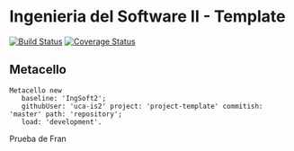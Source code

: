 # Ingenieria del Software II - Template

[![Build Status](https://travis-ci.org/uca-is2/project-template.svg?branch=master)](https://travis-ci.org/uca-is2/project-template)
[![Coverage Status](https://coveralls.io/repos/github/uca-is2/project-template/badge.svg?branch=master)](https://coveralls.io/github/uca-is2/project-template?branch=master)

## Metacello

```smalltalk
Metacello new
   baseline: 'IngSoft2';
   githubUser: 'uca-is2' project: 'project-template' commitish: 'master' path: 'repository';
   load: 'development'.
```
Prueba de Fran